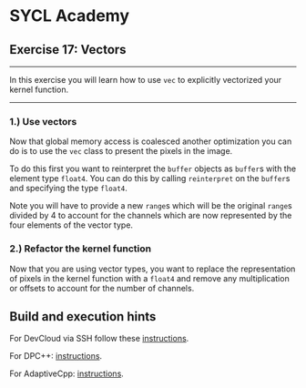 # SYCL Academy

## Exercise 17: Vectors
---

In this exercise you will learn how to use `vec` to explicitly vectorized your
kernel function.

---

### 1.) Use vectors

Now that global memory access is coalesced another optimization you can do is to
use the `vec` class to present the pixels in the image.

To do this first you want to reinterpret the `buffer` objects as `buffer`s with
the element type `float4`. You can do this by calling `reinterpret` on the
`buffer`s and specifying the type `float4`.

Note you will have to provide a new `range`s which will be the original `range`s
divided by 4 to account for the channels which are now represented by the four
elements of the vector type.

### 2.) Refactor the kernel function

Now that you are using vector types, you want to replace the representation of
pixels in the kernel function with a `float4` and remove any multiplication or
offsets to account for the number of channels.

## Build and execution hints

For DevCloud via SSH follow these [instructions](../devcloud.md).

For DPC++: [instructions](../dpc.md).

For AdaptiveCpp: [instructions](../adaptivecp.md).